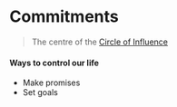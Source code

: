 # Commitments

> The centre of the [Circle of Influence](./circle-of-influence.md)

#### Ways to control our life

- Make promises
- Set goals
